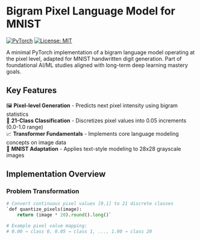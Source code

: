 # Bigram Pixel Language Model for MNIST

[![PyTorch](https://img.shields.io/badge/PyTorch-%23EE4C2C.svg?logo=PyTorch&logoColor=white)](https://pytorch.org/)
[![License: MIT](https://img.shields.io/badge/License-MIT-yellow.svg)](https://opensource.org/licenses/MIT)

A minimal PyTorch implementation of a bigram language model operating at the pixel level, adapted for MNIST handwritten digit generation. Part of foundational AI/ML studies aligned with long-term deep learning mastery goals.

## Key Features

🖼️ **Pixel-level Generation** - Predicts next pixel intensity using bigram statistics  
🔢 **21-Class Classification** - Discretizes pixel values into 0.05 increments (0.0-1.0 range)  
📈 **Transformer Fundamentals** - Implements core language modeling concepts on image data  
🧮 **MNIST Adaptation** - Applies text-style modeling to 28x28 grayscale images  

## Implementation Overview

### Problem Transformation
```python
# Convert continuous pixel values [0,1] to 21 discrete classes
`def quantize_pixels(image):
    return (image * 20).round().long()`

# Example pixel value mapping:
# 0.00 → class 0, 0.05 → class 1, ..., 1.00 → class 20